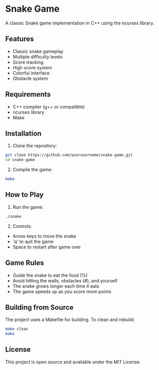 # Snake Game

A classic Snake game implementation in C++ using the ncurses library.

## Features

- Classic snake gameplay
- Multiple difficulty levels
- Score tracking
- High score system
- Colorful interface
- Obstacle system

## Requirements

- C++ compiler (g++ or compatible)
- ncurses library
- Make

## Installation

1. Clone the repository:
```bash
git clone https://github.com/yourusername/snake-game.git
cd snake-game
```

2. Compile the game:
```bash
make
```

## How to Play

1. Run the game:
```bash
./snake
```

2. Controls:
- Arrow keys to move the snake
- 'q' to quit the game
- Space to restart after game over

## Game Rules

- Guide the snake to eat the food (%)
- Avoid hitting the walls, obstacles (#), and yourself
- The snake grows longer each time it eats
- The game speeds up as you score more points

## Building from Source

The project uses a Makefile for building. To clean and rebuild:

```bash
make clean
make
```

## License

This project is open source and available under the MIT License. 